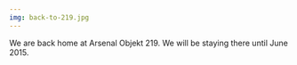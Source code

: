 ```yaml
---
img: back-to-219.jpg
---
```

We are back home at Arsenal Objekt 219. We will be staying there until June 2015.
